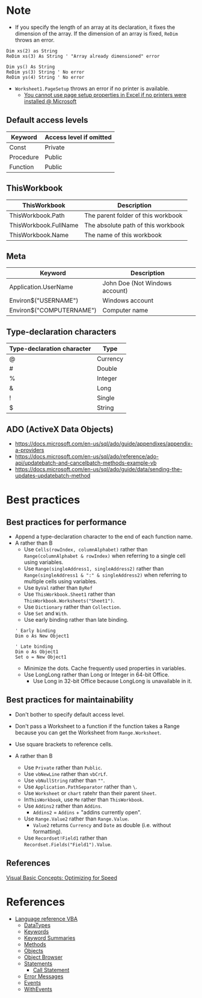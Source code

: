 # Note
* If you specify the length of an array at its declaration, it fixes the dimension of the array. If the dimension of an array is fixed, `ReDim` throws an error.
```vba
Dim xs(2) as String
ReDim xs(3) As String ' "Array already dimensioned" error

Dim ys() As String
ReDim ys(3) String ' No error
ReDim ys(4) String ' No error
```
* `Worksheet1.PageSetup` throws an error if no printer is available.
  * [You cannot use page setup properties in Excel if no printers were installed @ Microsoft](https://support.microsoft.com/en-us/help/291298/you-cannot-use-page-setup-properties-in-excel-if-no-printers-were-inst)

## Default access levels
Keyword|Access level if omitted
---|---
Const|Private
Procedure|Public
Function|Public

## ThisWorkbook
ThisWorkbook|Description
---|---
ThisWorkbook.Path|The parent folder of this workbook
ThisWorkbook.FullName|The absolute path of this workbook
ThisWorkbook.Name|The name of this workbook

## Meta
Keyword|Description
---|---
Application.UserName|John Doe (Not Windows account)
Environ$("USERNAME")|Windows account
Environ$("COMPUTERNAME")|Computer name

## Type-declaration characters
Type-declaration character|Type
---|---
@|Currency
#|Double
%|Integer
&|Long
!|Single
$|String

## ADO (ActiveX Data Objects)
* https://docs.microsoft.com/en-us/sql/ado/guide/appendixes/appendix-a-providers
* https://docs.microsoft.com/en-us/sql/ado/reference/ado-api/updatebatch-and-cancelbatch-methods-example-vb
* https://docs.microsoft.com/en-us/sql/ado/guide/data/sending-the-updates-updatebatch-method

# Best practices

## Best practices for performance
* Append a type-declaration character to the end of each function name.
* A rather than B
  * Use `Cells(rowIndex, columnAlphabet)` rather than `Range(columnAlphabet & rowIndex)` when referring to a single cell using variables.
  * Use `Range(singleAddress1, singleAddress2)` rather than `Range(singleAddress1 & ":" & singleAddress2)` when referring to multiple cells using variables.
  * Use `ByVal` rather than `ByRef` 
  * Use `ThisWorkbook.Sheet1` rather than `ThisWorkbook.Worksheets("Sheet1")`.
  * Use `Dictionary` rather than `Collection`.
  * Use `Set` and `With`.
  * Use early binding rather than late binding.
  ```vba
  ' Early binding
  Dim o As New Object1
  
  ' Late binding
  Dim o As Object1
  Set o = New Object1
  ```
  * Minimize the dots. Cache frequently used properties in variables.
  * Use LongLong rather than Long or Integer in 64-bit Office.
    * Use Long in 32-bit Office because LongLong is unavailable in it.
    
## Best practices for maintainability
* Don't bother to specify default access level.
* Don't pass a Worksheet to a function if the function takes a Range because you can get the Worksheet from `Range.Worksheet`.
* Use square brackets to reference cells.

* A rather than B
  * Use `Private` rather than `Public`.
  * Use `vbNewLine` rather than `vbCrLf`.
  * Use `vbNullString` rather than `""`.
  * Use `Application.PathSeparator` rather than `\`.
  * Use `Worksheet` or `chart` ratehr than their parent `Sheet`.
  * In`ThisWorkbook`, use `Me` rather than `ThisWorkbook`.
  * Use `Addins2` rather than `Addins`.
    * `Addins2` = `Addins` + "addins currently open".
  * Use `Range.Value2` rather than `Range.Value`.
    * `Value2` returns `Currency` and `Date` as double (i.e. without formatting).
  * Use `Recordset!Field1` rather than `Recordset.Fields("Field1").Value`.

## References
[Visual Basic Concepts: Optimizing for Speed](https://msdn.microsoft.com/en-us/library/aa263514.aspx)

# References
* [Language reference VBA](https://msdn.microsoft.com/en-us/vba/vba-language-reference)
  * [DataTypes](https://msdn.microsoft.com/en-us/vba/language-reference-vba/articles/data-types)
  * [Keywords](https://msdn.microsoft.com/en-us/vba/language-reference-vba/articles/keywords-visual-basic-for-applications)
  * [Keyword Summaries](https://msdn.microsoft.com/en-us/vba/language-reference-vba/articles/keyword-summaries)
  * [Methods](https://msdn.microsoft.com/en-us/vba/language-reference-vba/articles/methods-visual-basic-for-applications)
  * [Objects](https://msdn.microsoft.com/en-us/vba/language-reference-vba/articles/objects-visual-basic-for-applications)
  * [Object Browser](https://msdn.microsoft.com/en-us/vba/language-reference-vba/articles/object-browser-visual-basic-for-applications)
  * [Statements](https://msdn.microsoft.com/en-us/vba/language-reference-vba/articles/statements)
    * [Call Statement](https://msdn.microsoft.com/en-us/vba/language-reference-vba/articles/call-statement)
  * [Error Messages](https://msdn.microsoft.com/en-us/vba/language-reference-vba/articles/error-messages)
  * [Events](https://msdn.microsoft.com/en-us/vba/language-reference-vba/articles/events-object-vba-add-in-object-model)
  * [WithEvents](https://msdn.microsoft.com/en-us/vba/language-reference-vba/articles/withevents-keyword)
